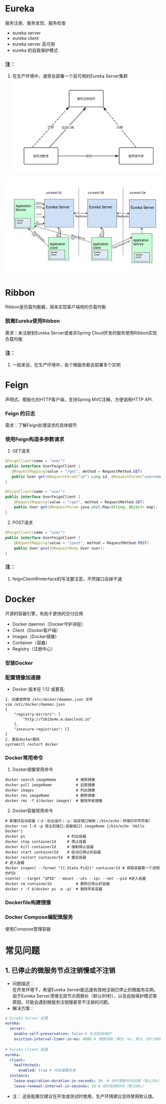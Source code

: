 # Eureka
服务注册、服务发现、服务检查
- eureka server
- eureka client
- eureka server 高可用
- eureka 的自我保护模式
### 注：
1. 在生产环境中，通常会部署一个高可用的Eureka Server集群  
![服务发现架构图](images/服务发现架构图.png)

![Eureka 架构图](images/Eureka架构图.jpeg)

# Ribbon
Ribbon是负载均衡器，用来实现客户端侧的负载均衡

### 脱离Eureka使用Ribbon
需求：未注册到Eureka Server或者非Spring Cloud开发的服务使用Ribbon实现负载均衡
### 注：
1. 一般来说，在生产环境中，各个微服务都会部署多个实例

# Feign
声明式、模板化的HTTP客户端，支持Spring MVC注解，方便调用HTTP API.
 
 ### Feign 的日志
 需求：了解Feign处理请求的具体细节
 
 ### 使用Feign构造多参数请求
 1. GET请求
 ```java
@FeignClient(name = "user")
public interface UserFeignClient {
    @RequestMapping(value = "/get", method = RequestMethod.GET)
    public User get(@RequestParam("id") Long id, @RequestParam("username") String username);
}
```
```java
@FeignClient(name = "user")
public interface UserFeignClient {
    @RequestMapping(value = "/get", method = RequestMethod.GET)
    public User get(@RequestParam java.util.Map<String, Object> map);
}
```
2. POST请求
```java
@FeignClient(name = "user")
public interface UserFeignClient {
    @RequestMapping(value = "/post", method = RequestMethod.POST)
    public User post(@RequestBody User user);
}
```
### 注：
1. feignClient中interface的写法要注意，不然接口会掉不通

# Docker
开源的容器引擎，有助于更快的交付应用  
- Docker daemon（Docker守护进程）
- Client（Docker客户端）
- Images（Docker镜像）
- Container（容器）
- Registry（注册中心）

### 安装Docker

### 配置镜像加速器
- Docker 版本在 1.12 或更高:  
```
1. 创建或修改 /etc/docker/daemon.json 文件
vim /etc/docker/daemon.json
{
    "registry-mirrors": [
        "http://f1615e4e.m.daocloud.io"
    ],
    "insecure-registries": []
}
2. 重启docker服务
systemctl restart docker
```

### Docker常用命令
1. Docker镜像常用命令
```
docker search imageName         # 搜索镜像
docker pull imageName           # 拉取镜像
docker images                   # 列出镜像
docker rmi imageName            # 删除镜像
docker rmi -f $(docker images)  # 删除所有镜像
```
2. Docker容器常用命令
```
# 新建并启动容器（-d：后台运行；-p：指定端口映射；/bin/echo：终端打印字符串）
docker run [-d -p 宿主机端口:容器端口] imageName [/bin/echo 'Hello Docker']
docker ps                   # 列出容器
docker stop containerId     # 停止容器
docker kill containerId     # 强制停止容器
docker start containerId    # 启动已停止的容器
docker restart containerId  # 重启容器
# 进入容器
docker inspect --format "{{.State.Pid}}" containerId # 获取容器第一个进程的PID
nsenter --target "$PID" --mount --uts --ipc --net --pid #进入容器
docker rm containerId           # 删除已停止的容器 
docker r -f $(docker ps -a -q)  # 删除所有容器
```

### Dockerfile构建镜像

### Docker Compose编配微服务
使用Compose管理容器

# 常见问题
## 1. 已停止的微服务节点注销慢或不注销
- 问题描述：  
在开发环境下，希望Eureka Server能迅速有效地注销已停止的微服务实例。由于Eureka Server清理无效节点周期长（默认90秒），以及自我保护模式等原因，可能会遇到微服务注销慢甚至不注销的问题。
- 解决方案：  
```yaml
# Eureka Server 配置
eureka:
  server:
    enable-self-preservation: false # 关闭自我保护
    eviction-interval-timer-in-ms: 4000 # 清理间隔（单位：ms，默认：60*1000）
    
# Eureka Client 配置
eureka:
  client:
    healthcheck:
      enabled: true # 开启健康检查
  instance:
    lease-expiration-duration-in-seconds: 30  # 续约更新时间间隔（默认30s）
    lease-renewal-interval-in-seconds: 10 # 续约到期时间（默认90s）
```
- 注：
这些配置仅建议在开发或测试时使用，生产环境建议坚持使用默认值。